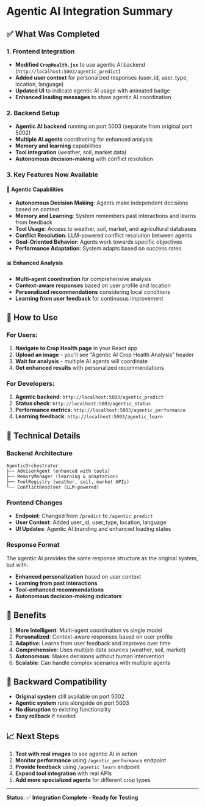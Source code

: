 # Agentic AI Integration Summary

## ✅ What Was Completed

### 1. **Frontend Integration**
- **Modified `CropHealth.jsx`** to use agentic AI backend (`http://localhost:5003/agentic_predict`)
- **Added user context** for personalized responses (user_id, user_type, location, language)
- **Updated UI** to indicate agentic AI usage with animated badge
- **Enhanced loading messages** to show agentic AI coordination

### 2. **Backend Setup**
- **Agentic AI backend** running on port 5003 (separate from original port 5002)
- **Multiple AI agents** coordinating for enhanced analysis
- **Memory and learning** capabilities
- **Tool integration** (weather, soil, market data)
- **Autonomous decision-making** with conflict resolution

### 3. **Key Features Now Available**

#### 🤖 **Agentic Capabilities**
- **Autonomous Decision Making**: Agents make independent decisions based on context
- **Memory and Learning**: System remembers past interactions and learns from feedback
- **Tool Usage**: Access to weather, soil, market, and agricultural databases
- **Conflict Resolution**: LLM-powered conflict resolution between agents
- **Goal-Oriented Behavior**: Agents work towards specific objectives
- **Performance Adaptation**: System adapts based on success rates

#### 📊 **Enhanced Analysis**
- **Multi-agent coordination** for comprehensive analysis
- **Context-aware responses** based on user profile and location
- **Personalized recommendations** considering local conditions
- **Learning from user feedback** for continuous improvement

## 🚀 How to Use

### **For Users:**
1. **Navigate to Crop Health page** in your React app
2. **Upload an image** - you'll see "Agentic AI Crop Health Analysis" header
3. **Wait for analysis** - multiple AI agents will coordinate
4. **Get enhanced results** with personalized recommendations

### **For Developers:**
1. **Agentic backend**: `http://localhost:5003/agentic_predict`
2. **Status check**: `http://localhost:5003/agentic_status`
3. **Performance metrics**: `http://localhost:5003/agentic_performance`
4. **Learning feedback**: `http://localhost:5003/agentic_learn`

## 🔧 Technical Details

### **Backend Architecture**
```
AgenticOrchestrator
├── AdvisorAgent (enhanced with tools)
├── MemoryManager (learning & adaptation)
├── ToolRegistry (weather, soil, market APIs)
└── ConflictResolver (LLM-powered)
```

### **Frontend Changes**
- **Endpoint**: Changed from `/predict` to `/agentic_predict`
- **User Context**: Added user_id, user_type, location, language
- **UI Updates**: Agentic AI branding and enhanced loading states

### **Response Format**
The agentic AI provides the same response structure as the original system, but with:
- **Enhanced personalization** based on user context
- **Learning from past interactions**
- **Tool-enhanced recommendations**
- **Autonomous decision-making indicators**

## 🎯 Benefits

1. **More Intelligent**: Multi-agent coordination vs single model
2. **Personalized**: Context-aware responses based on user profile
3. **Adaptive**: Learns from user feedback and improves over time
4. **Comprehensive**: Uses multiple data sources (weather, soil, market)
5. **Autonomous**: Makes decisions without human intervention
6. **Scalable**: Can handle complex scenarios with multiple agents

## 🔄 Backward Compatibility

- **Original system** still available on port 5002
- **Agentic system** runs alongside on port 5003
- **No disruption** to existing functionality
- **Easy rollback** if needed

## 📈 Next Steps

1. **Test with real images** to see agentic AI in action
2. **Monitor performance** using `/agentic_performance` endpoint
3. **Provide feedback** using `/agentic_learn` endpoint
4. **Expand tool integration** with real APIs
5. **Add more specialized agents** for different crop types

---

**Status**: ✅ **Integration Complete - Ready for Testing** 
